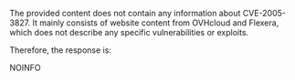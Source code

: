 The provided content does not contain any information about CVE-2005-3827. It mainly consists of website content from OVHcloud and Flexera, which does not describe any specific vulnerabilities or exploits.

Therefore, the response is:

NOINFO